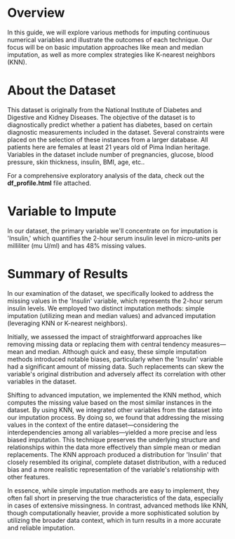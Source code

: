 # Overview
In this guide, we will explore various methods for imputing continuous numerical variables and illustrate the outcomes of each technique. Our focus will be on basic imputation approaches like mean and median imputation, as well as more complex strategies like K-nearest neighbors (KNN).

# About the Dataset
This dataset is originally from the National Institute of Diabetes and Digestive and Kidney Diseases. The objective of the dataset is to diagnostically predict whether a patient has diabetes, based on certain diagnostic measurements included in the dataset. Several constraints were placed on the selection of these instances from a larger database. All patients here are females at least 21 years old of Pima Indian heritage. Variables in the dataset include number of pregnancies, glucose, blood pressure, skin thickness, insulin, BMI, age, etc..

For a comprehensive exploratory analysis of the data, check out the **df_profile.html** file attached. 

# Variable to Impute
In our dataset, the primary variable we'll concentrate on for imputation is 'Insulin,' which quantifies the 2-hour serum insulin level in micro-units per milliliter (mu U/ml) and has 48% missing values.

# Summary of Results
In our examination of the dataset, we specifically looked to address the missing values in the 'Insulin' variable, which represents the 2-hour serum insulin levels. We employed two distinct imputation methods: simple imputation (utilizing mean and median values) and advanced imputation (leveraging KNN or K-nearest neighbors).

Initially, we assessed the impact of straightforward approaches like removing missing data or replacing them with central tendency measures—mean and median. Although quick and easy, these simple imputation methods introduced notable biases, particularly when the 'Insulin' variable had a significant amount of missing data. Such replacements can skew the variable's original distribution and adversely affect its correlation with other variables in the dataset.

Shifting to advanced imputation, we implemented the KNN method, which computes the missing value based on the most similar instances in the dataset. By using KNN, we integrated other variables from the dataset into our imputation process. By doing so, we found that addressing the missing values in the context of the entire dataset—considering the interdependencies among all variables—yielded a more precise and less biased imputation. This technique preserves the underlying structure and relationships within the data more effectively than simple mean or median replacements. The KNN approach produced a distribution for 'Insulin' that closely resembled its original, complete dataset distribution, with a reduced bias and a more realistic representation of the variable's relationship with other features.

In essence, while simple imputation methods are easy to implement, they often fall short in preserving the true characteristics of the data, especially in cases of extensive missingness. In contrast, advanced methods like KNN, though computationally heavier, provide a more sophisticated solution by utilizing the broader data context, which in turn results in a more accurate and reliable imputation.






